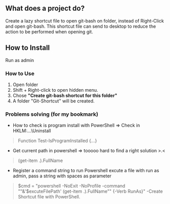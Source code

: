 ## What does a project do?

Create a lazy shortcut file to open git-bash on folder, instead of Right-Click and open git-bash.
This shortcut file can send to desktop to reduce the action to be performed when opening git.

## How to Install
Run as admin 

### How to Use
1. Open folder 
2. Shift + Right-click to open hidden menu.
3. Chose **"Create git-bash shortcut for this folder"**
4. A folder "Git-Shortcut" will be created.


### Problems solving (for my bookmark)

- How to check is program install with PowerShell => Check in HKLM:...\Uninstall
>Function Test-IsProgramInstalled {...}
- Get current path in powershell => tooooo hard to find a right solution >.<   
>(get-item .).FullName
- Register a command string to run Powershell excute a file with run as admin, pass a string with spaces as parameter
>$cmd = "powershell -NoExit -NoProfile -command ""&'$excuteFilePath' (get-item .).FullName"" {-Verb RunAs}"
-Create Shortcut file with PowerShell.
